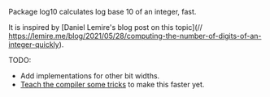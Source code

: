 Package log10 calculates log base 10 of an integer, fast.

It is inspired by [Daniel Lemire's blog post on this topic](// https://lemire.me/blog/2021/05/28/computing-the-number-of-digits-of-an-integer-quickly).

TODO:

* Add implementations for other bit widths.
* [Teach the compiler some tricks](https://github.com/golang/go/issues/46444) to make this faster yet.
